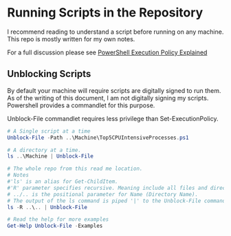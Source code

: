 # Running Scripts in the Repository

I recommend reading to understand a script before running on any machine. This repo is mostly written for my own notes. 

For a full discussion please see [PowerShell Execution Policy Explained](https://thinkpowershell.com/powershell-execution-policy-explained/)

## Unblocking Scripts

By default your machine will require scripts are digitally signed to run them. As of the writing of this document, I am not digitally signing my scripts. Powershell provides a commandlet for this purpose.

Unblock-File commandlet requires less privilege than Set-ExecutionPolicy.

```powershell
# A Single script at a time
Unblock-File -Path ..\Machine\Top5CPUIntensiveProcesses.ps1

# A directory at a time. 
ls ..\Machine | Unblock-File

# The whole repo from this read me location. 
# Notes
#'ls' is an alias for Get-ChildItem.
#'R' parameter specifies recursive. Meaning include all files and directories under the specified path.
# ../.. is the positional parameter for Name (Directory Name).
# The output of the ls command is piped '|' to the Unblock-File commandlet. 
ls -R ..\.. | Unblock-File

# Read the help for more examples
Get-Help Unblock-File -Examples
```

